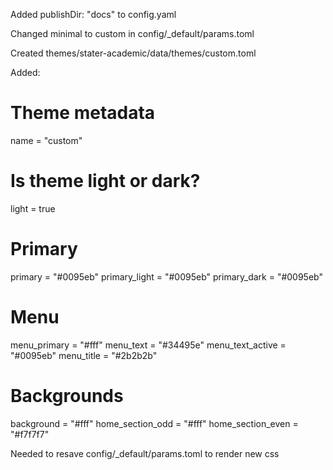 Added publishDir: "docs" to config.yaml

Changed minimal to custom in config/_default/params.toml

Created themes/stater-academic/data/themes/custom.toml

Added:

# Theme metadata
name = "custom"

# Is theme light or dark?
light = true

# Primary
primary = "#0095eb"
primary_light = "#0095eb"
primary_dark = "#0095eb"

# Menu
menu_primary = "#fff"
menu_text = "#34495e"
menu_text_active = "#0095eb"
menu_title = "#2b2b2b"

# Backgrounds
background = "#fff"
home_section_odd = "#fff"
home_section_even = "#f7f7f7"

Needed to resave config/_default/params.toml to render new css